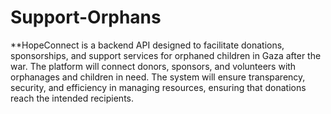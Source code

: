 # Support-Orphans

**HopeConnect is a backend API designed to facilitate donations, sponsorships, and support 
services for orphaned children in Gaza after the war. The platform will connect donors, sponsors, 
and volunteers with orphanages and children in need. The system will ensure transparency, 
security, and efficiency in managing resources, ensuring that donations reach the intended 
recipients.  
